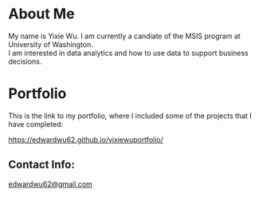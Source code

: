 # About Me
My name is Yixie Wu. I am currently a candiate of the MSIS program at University of Washington. <br />
I am interested in data analytics and how to use data to support business decisions. 

# Portfolio
This is the link to my portfolio, where I included some of the projects that I have completed:<br />

https://edwardwu62.github.io/yixiewuportfolio/

## Contact Info: 
edwardwu62@gmail.com

